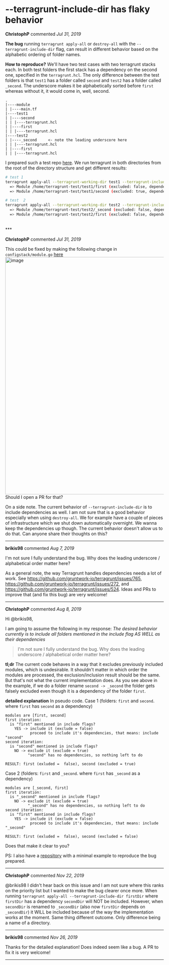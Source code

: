 # --terragrunt-include-dir has flaky behavior

**ChristophP** commented *Jul 31, 2019*

**The bug**
running `terragrunt apply-all` or `destroy-all` with the `--terragrunt-include-dir` flag, can result in different behavior based on the alphabetic ordering of folder names.

**How to reproduce?**
We'll have two test cases with two terragrunt stacks each. In both test folders the first stack has a dependency on the second one, specified in the `terragrunt.hcl`. The only difference between the test folders is that `test1` has a folder called `second` and `test2` has a folder called `_second`. The underscore makes it be alphabetically sorted before `first` whereas without it, it would come in, well, second.
```.
.
|----module
| |----main.tf
|----test1
| |----second
| | |----terragrunt.hcl
| |----first
| | |----terragrunt.hcl
|----test2
| |----_second     <- note the leading underscore here
| | |----terragrunt.hcl
| |----first
| | |----terragrunt.hcl
```
I prepared such a test repo [here](https://github.com/ChristophP/terragrunt-include-bug-example).
We run terragrunt in both directories from the root of the directory structure and get different results:
```sh
# test 1
terragrunt apply-all --terragrunt-working-dir test1 --terragrunt-include-dir first
  => Module /home/terragrunt-test/test1/first (excluded: false, dependencies: [/home/terragrunt-test/test1/second])
  => Module /home/terragrunt-test/test1/second (excluded: true, dependencies: [])
```
```sh
# test  2
terragrunt apply-all --terragrunt-working-dir test2 --terragrunt-include-dir first
  => Module /home/terragrunt-test/test2/_second (excluded: false, dependencies: [])
  => Module /home/terragrunt-test/test2/first (excluded: false, dependencies: [/home/terragrunt-test/test2/_second])
```
<br />
***


**ChristophP** commented *Jul 31, 2019*

This could be fixed by making the following change in `configstack/module.go` [here](https://github.com/gruntwork-io/terragrunt/blob/master/configstack/module.go#L182-L193)
<img width="753" alt="image" src="https://user-images.githubusercontent.com/5880236/62273120-10d65f00-b43d-11e9-9b28-11ba2e79fc9a.png">
Should I open a PR for that?

On a side note. The current behavior of `--terragrunt-include-dir` is to include dependencies as well. I am not sure that is a good behavior especially when using `destroy-all`.
We for example have a couple of pieces of infrastructure which we shut down automatically overnight. We wanna keep the dependencies up though. The current behavior doesn't allow us to do that.
Can anyone share their thoughts on this?
***

**brikis98** commented *Aug 7, 2019*

I'm not sure I fully understand the bug. Why does the leading underscore / alphabetical order matter here?

As a general note, the way Terragrunt handles dependencies needs a lot of work. See https://github.com/gruntwork-io/terragrunt/issues/765, https://github.com/gruntwork-io/terragrunt/issues/272, and https://github.com/gruntwork-io/terragrunt/issues/524. Ideas and PRs to improve that (and fix this bug) are very welcome!
***

**ChristophP** commented *Aug 8, 2019*

Hi @brikis98,

I am going to assume the following in my response:
*The desired behavior currently is to include all folders mentioned in the include flag AS WELL as their dependencies*

> I'm not sure I fully understand the bug. Why does the leading underscore / alphabetical order matter here?

**tl;dr**
The current code behaves in a way that it excludes previously included modules, which is undesirable. It shouldn't matter in which order the modules are processed, the exclusion/inclusion result should be the same. But that's not what the current implementation does. As you see above in the example, if we do a folder rename `second -> _second` the folder gets falsely excluded even though it is a dependency of the folder `first`.

**detailed explanation**
In pseudo code.
Case 1 (folders: `first` and `second`. where `first` has `second` as a dependency)
```
modules are [first, second]
first iteration:
  is "first" mentioned in include flags?
    YES -> include it (exclude = false)
           proceed to include it's dependencies, that means: include "second"
second iteration:
  is "second" mentioned in include flags?
    NO -> exclude it (exclude = true)
          "second" has no dependencies, so nothing left to do

RESULT: first (exluded =  false), second (excluded = true)
```
Case 2 (folders: `first` and `_second`. where `first` has `_second` as a dependency)
```
modules are [_second, first]
first iteration:
  is "_second" mentioned in include flags?
    NO -> exclude it (exclude = true)
          "_second" has no dependencies, so nothing left to do
second iteration:
  is "first" mentioned in include flags?
    YES -> include it (exclude = false)
           proceed to include it's dependencies, that means: include "_second"

RESULT: first (exluded =  false), second (excluded = false)
```
Does that make it clear to you?

PS: I also have a [repository](https://github.com/ChristophP/terragrunt-include-bug-example) with a minimal example to reproduce the bug prepared.
***

**ChristophP** commented *Nov 22, 2019*

@brikis98 I didn't hear back on this issue and I am not sure where this ranks on the priority list but I wanted to make the bug clearer once more.
When running `terragrunt apply-all --terragrunt-include-dir firstDir` where `firstDir` has a dependency `secondDir` will NOT be included. However, when `secondDir` is renamed to `_secondDir` (also now `firstDir` depends on `_secondDir`) it WILL be included because of the way the implementation works at the moment. Same thing different outcome. Only difference being a name of a directory.
***

**brikis98** commented *Nov 26, 2019*

Thanks for the detailed explanation! Does indeed seem like a bug. A PR to fix it is very welcome!
***

